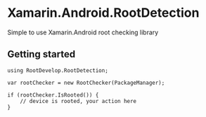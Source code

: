 # Xamarin.Android.RootDetection
Simple to use Xamarin.Android root checking library

## Getting started

```
using RootDevelop.RootDetection;

var rootChecker = new RootChecker(PackageManager);

if (rootChecker.IsRooted()) {
	// device is rooted, your action here
}

```